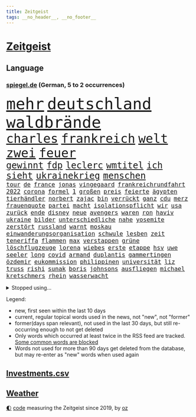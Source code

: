 ```yaml
---
title: Zeitgeist
tags: __no_header__, __no_footer__
---
```


# [Zeitgeist](https://oliz.io/zeitgeist/)

## Language

<h3><a href="https://www.spiegel.de" target="_blank">spiegel.de</a> (German, 5 to 2 occurrences)</h3>
<p style="font-family:monospace">
<span style="font-size:32pt"><a href="news_links.html#mehr" class="current">mehr</a></span>
<span style="font-size:32pt"><a href="news_links.html#deutschland" class="current">deutschland</a></span>
<span style="font-size:32pt"><a href="news_links.html#waldbrände" class="current">waldbrände</a></span>
<br>
<span style="font-size:25pt"><a href="news_links.html#charles" class="current">charles</a></span>
<span style="font-size:25pt"><a href="news_links.html#frankreich" class="current">frankreich</a></span>
<span style="font-size:25pt"><a href="news_links.html#welt" class="current">welt</a></span>
<span style="font-size:25pt"><a href="news_links.html#zwei" class="current">zwei</a></span>
<span style="font-size:25pt"><a href="news_links.html#feuer" class="current">feuer</a></span>
<br>
<span style="font-size:18pt"><a href="news_links.html#gewinnt" class="current">gewinnt</a></span>
<span style="font-size:18pt"><a href="news_links.html#fdp" class="current">fdp</a></span>
<span style="font-size:18pt"><a href="news_links.html#leclerc" class="current">leclerc</a></span>
<span style="font-size:18pt"><a href="news_links.html#wmtitel" class="current">wmtitel</a></span>
<span style="font-size:18pt"><a href="news_links.html#ich" class="current">ich</a></span>
<span style="font-size:18pt"><a href="news_links.html#sieht" class="current">sieht</a></span>
<span style="font-size:18pt"><a href="news_links.html#ukrainekrieg" class="current">ukrainekrieg</a></span>
<span style="font-size:18pt"><a href="news_links.html#menschen" class="current">menschen</a></span>
<br>
<span style="font-size:12pt"><a href="news_links.html#tour" class="current">tour</a></span>
<span style="font-size:12pt"><a href="news_links.html#de" class="current">de</a></span>
<span style="font-size:12pt"><a href="news_links.html#france" class="current">france</a></span>
<span style="font-size:12pt"><a href="news_links.html#jonas" class="current">jonas</a></span>
<span style="font-size:12pt"><a href="news_links.html#vingegaard" class="current">vingegaard</a></span>
<span style="font-size:12pt"><a href="news_links.html#frankreichrundfahrt" class="current">frankreichrundfahrt</a></span>
<span style="font-size:12pt"><a href="news_links.html#2022" class="current">2022</a></span>
<span style="font-size:12pt"><a href="news_links.html#corona" class="current">corona</a></span>
<span style="font-size:12pt"><a href="news_links.html#formel" class="current">formel</a></span>
<span style="font-size:12pt"><a href="news_links.html#1" class="current">1</a></span>
<span style="font-size:12pt"><a href="news_links.html#großen" class="current">großen</a></span>
<span style="font-size:12pt"><a href="news_links.html#preis" class="current">preis</a></span>
<span style="font-size:12pt"><a href="news_links.html#feierte" class="current">feierte</a></span>
<span style="font-size:12pt"><a href="news_links.html#ägypten" class="current">ägypten</a></span>
<span style="font-size:12pt"><a href="news_links.html#tierhändler" class="new">tierhändler</a></span>
<span style="font-size:12pt"><a href="news_links.html#norbert" class="current">norbert</a></span>
<span style="font-size:12pt"><a href="news_links.html#zajac" class="current">zajac</a></span>
<span style="font-size:12pt"><a href="news_links.html#bin" class="current">bin</a></span>
<span style="font-size:12pt"><a href="news_links.html#verrückt" class="current">verrückt</a></span>
<span style="font-size:12pt"><a href="news_links.html#ganz" class="current">ganz</a></span>
<span style="font-size:12pt"><a href="news_links.html#cdu" class="current">cdu</a></span>
<span style="font-size:12pt"><a href="news_links.html#merz" class="current">merz</a></span>
<span style="font-size:12pt"><a href="news_links.html#frauenquote" class="current">frauenquote</a></span>
<span style="font-size:12pt"><a href="news_links.html#partei" class="current">partei</a></span>
<span style="font-size:12pt"><a href="news_links.html#macht" class="current">macht</a></span>
<span style="font-size:12pt"><a href="news_links.html#isolationspflicht" class="new">isolationspflicht</a></span>
<span style="font-size:12pt"><a href="news_links.html#wir" class="current">wir</a></span>
<span style="font-size:12pt"><a href="news_links.html#usa" class="current">usa</a></span>
<span style="font-size:12pt"><a href="news_links.html#zurück" class="current">zurück</a></span>
<span style="font-size:12pt"><a href="news_links.html#ende" class="current">ende</a></span>
<span style="font-size:12pt"><a href="news_links.html#disney" class="new">disney</a></span>
<span style="font-size:12pt"><a href="news_links.html#neue" class="current">neue</a></span>
<span style="font-size:12pt"><a href="news_links.html#avengers" class="new">avengers</a></span>
<span style="font-size:12pt"><a href="news_links.html#waren" class="current">waren</a></span>
<span style="font-size:12pt"><a href="news_links.html#ron" class="new">ron</a></span>
<span style="font-size:12pt"><a href="news_links.html#haviv" class="new">haviv</a></span>
<span style="font-size:12pt"><a href="news_links.html#ukraine" class="current">ukraine</a></span>
<span style="font-size:12pt"><a href="news_links.html#bilder" class="current">bilder</a></span>
<span style="font-size:12pt"><a href="news_links.html#unterschiedliche" class="current">unterschiedliche</a></span>
<span style="font-size:12pt"><a href="news_links.html#nahe" class="current">nahe</a></span>
<span style="font-size:12pt"><a href="news_links.html#yosemite" class="new">yosemite</a></span>
<span style="font-size:12pt"><a href="news_links.html#zerstört" class="current">zerstört</a></span>
<span style="font-size:12pt"><a href="news_links.html#russland" class="current">russland</a></span>
<span style="font-size:12pt"><a href="news_links.html#warnt" class="current">warnt</a></span>
<span style="font-size:12pt"><a href="news_links.html#moskau" class="current">moskau</a></span>
<span style="font-size:12pt"><a href="news_links.html#einwanderungsorganisation" class="new">einwanderungsorganisation</a></span>
<span style="font-size:12pt"><a href="news_links.html#schwule" class="new">schwule</a></span>
<span style="font-size:12pt"><a href="news_links.html#lesben" class="new">lesben</a></span>
<span style="font-size:12pt"><a href="news_links.html#zeit" class="current">zeit</a></span>
<span style="font-size:12pt"><a href="news_links.html#teneriffa" class="new">teneriffa</a></span>
<span style="font-size:12pt"><a href="news_links.html#flammen" class="current">flammen</a></span>
<span style="font-size:12pt"><a href="news_links.html#max" class="current">max</a></span>
<span style="font-size:12pt"><a href="news_links.html#verstappen" class="current">verstappen</a></span>
<span style="font-size:12pt"><a href="news_links.html#grüne" class="current">grüne</a></span>
<span style="font-size:12pt"><a href="news_links.html#löschflugzeuge" class="current">löschflugzeuge</a></span>
<span style="font-size:12pt"><a href="news_links.html#lorena" class="new">lorena</a></span>
<span style="font-size:12pt"><a href="news_links.html#wiebes" class="new">wiebes</a></span>
<span style="font-size:12pt"><a href="news_links.html#erste" class="current">erste</a></span>
<span style="font-size:12pt"><a href="news_links.html#etappe" class="current">etappe</a></span>
<span style="font-size:12pt"><a href="news_links.html#hsv" class="current">hsv</a></span>
<span style="font-size:12pt"><a href="news_links.html#uwe" class="current">uwe</a></span>
<span style="font-size:12pt"><a href="news_links.html#seeler" class="new">seeler</a></span>
<span style="font-size:12pt"><a href="news_links.html#long" class="current">long</a></span>
<span style="font-size:12pt"><a href="news_links.html#covid" class="current">covid</a></span>
<span style="font-size:12pt"><a href="news_links.html#armand" class="current">armand</a></span>
<span style="font-size:12pt"><a href="news_links.html#duplantis" class="current">duplantis</a></span>
<span style="font-size:12pt"><a href="news_links.html#gammertingen" class="new">gammertingen</a></span>
<span style="font-size:12pt"><a href="news_links.html#özdemir" class="current">özdemir</a></span>
<span style="font-size:12pt"><a href="news_links.html#eukommission" class="current">eukommission</a></span>
<span style="font-size:12pt"><a href="news_links.html#philippinen" class="current">philippinen</a></span>
<span style="font-size:12pt"><a href="news_links.html#universität" class="current">universität</a></span>
<span style="font-size:12pt"><a href="news_links.html#liz" class="new">liz</a></span>
<span style="font-size:12pt"><a href="news_links.html#truss" class="current">truss</a></span>
<span style="font-size:12pt"><a href="news_links.html#rishi" class="current">rishi</a></span>
<span style="font-size:12pt"><a href="news_links.html#sunak" class="current">sunak</a></span>
<span style="font-size:12pt"><a href="news_links.html#boris" class="current">boris</a></span>
<span style="font-size:12pt"><a href="news_links.html#johnsons" class="current">johnsons</a></span>
<span style="font-size:12pt"><a href="news_links.html#ausfliegen" class="current">ausfliegen</a></span>
<span style="font-size:12pt"><a href="news_links.html#michael" class="current">michael</a></span>
<span style="font-size:12pt"><a href="news_links.html#kretschmers" class="new">kretschmers</a></span>
<span style="font-size:12pt"><a href="news_links.html#rhein" class="current">rhein</a></span>
<span style="font-size:12pt"><a href="news_links.html#wasserwacht" class="new">wasserwacht</a></span>
</p>
<details>
<summary>Stopped using...</summary>
<p class="former" style="font-size:12pt">
arm(641) coronaimpfstoffe(639) infektionszahlen(639) verlegt(639) bedrohung(638) briten(638) einwohner(638) gerechtigkeit(638) liege(638) müller(638) punkte(638) untersuchungen(638) weltkrieg(638) beschimpft(637) beteiligten(637) erheblich(637) erstaunlich(637) reich(637) aufmerksamkeit(636) blickt(636) korruption(636) mag(636) nazis(636) san(636) signal(636) anspruch(635) dienen(635) eindruck(635) gesundheitlichen(635) klein(635) klingbeil(635) lars(635) schaltet(635) spdpolitikerin(635) tempo(635) unternehmer(635) anwalt(634) argumente(634) ehren(634) klaren(634) reformen(634) südkorea(634) verschwunden(634) zehntausende(634) alexej(633) arbeiter(633) gemeinden(633) grenzen(633) kardinal(633) kochen(633) monatelang(633) vorsitzenden(633) übergriffe(633) anerkennung(632) bayer(632) hinnehmen(632) nawalny(632) unserer(632) warnte(632) ermitteln(631) historische(631) kanzlerin(631) unterricht(631) unterschiede(631) verlierer(631) debakel(630) drohungen(630) flick(630) hans(630) hansi(630) historisch(630) kieler(630) mathias(630) pariser(630) rat(630) spieltag(630) verpassen(630) werder(630) ökonom(630) anschließend(629) brexit(629) islamistischen(629) mauer(629) netanyahu(629) null(629) standen(629) stoppte(629) sächsischen(629) vergessen(629) 31(628) beziehungen(628) herzogin(628) machthaber(628) märchen(628) philipp(628) smartphone(628) umstrittenes(628) warschau(628) zugelassen(628) anlass(627) blieben(627) experte(627) getrennt(627) grünheide(627) hubertus(627) mancherorts(627) nahezu(627) bitcoin(626) desaster(626) freie(626) heimlich(626) trauen(626) vorstoß(626) zuversichtlich(626) bremer(625) größer(625) spekuliert(625) kryptowährung(624) lernt(624) präsidentin(624) aufnahme(623) coronabeschränkungen(623) frust(623) philip(623) vierten(623) alarmiert(622) dürfe(622) fit(622) herrschen(622) verteidigen(622) zerstören(622) 1000(621) bundestrainer(621) opfers(621) pünktlich(621) rassistischen(621) besondere(620) entscheidenden(620) erkrankung(620) schaffte(619) abgebrochen(618) alice(618) fakten(618) fortgesetzt(618) mieten(618) sozialdemokraten(618) gefangene(617) küstenwache(617) provokation(617) status(617) auftritte(616) negativen(616) nordkorea(616) un(616) solange(615) varianten(615) aufstellen(614) einreise(614) frisch(614) heftiger(614) erfüllen(613) immerhin(613) motor(613) republik(613) gefälschte(612) tiefen(612) kunstwerk(611) verwickelt(611) migration(610) eingeleitet(609) erfolgreichsten(609) familienberater(609) münster(609) orten(609) aufgetaucht(608) iphone(608) parallelen(607) schneider(607) unzufrieden(607) whatsapp(607) empfehlung(605) folter(605) gefühl(605) erweist(604) songs(604) hackerangriff(603) justin(603) kindheit(603) popstar(603) sprachen(603) wirbel(603) halbe(602) stimmten(602) teilt(602) journalist(601) schützt(600) 2012(599) 36(599) verpasste(594) staatlichen(592) 91(591) identität(591) massaker(591) normalerweise(588) mittelpunkt(587) entspannt(585) missbrauchs(582) ausgetragen(579) spacex(578) coronafolgen(577) härtere(576) hitler(574) mängel(573) entführt(570) erzieher(569) rückte(569) last(564) 15jährige(557) woelki(557) bundestagsabgeordnete(554) mangelnde(546) variante(543) heimatland(534) geheimen(524) singen(516) sondersitzung(514) expräsidenten(513) unwahrscheinlich(510) skandale(504) josef(498) rückgang(498) militärjunta(495) kleinstadt(494) großstädten(492) kryptowährungen(492) todesursache(490) bischof(487) fluggesellschaft(487) politikern(472) konservative(471) strecken(469) erschoss(463) belgische(459) ermittlungsverfahren(458) zögern(452) gewalttat(442) rechnung(440) mindeststeuer(438) komme(433) lediglich(422) außenseiter(416) absolute(409) meilenstein(404) parlamentswahlen(399) vorsicht(393) 01(388) indigene(382) unterbinden(378) stehe(377) hollywoodstar(372) adac(371) partnerschaft(365) stockt(364) kolumnistin(359) eröffnen(358) verbunden(358) 72(356) britney(356) georgien(356) spears(356) kleinkinder(346) dauerte(345) rohstoff(345) 1994(343) voelchert(343) oberbayern(338) kuriose(333) halfen(332) bemerkbar(330) bundesbehörde(330) vizepräsidentin(330) moritz(326) rätselhafte(324) genervt(323) befürwortet(322) coronapause(322) atomwaffen(321) grand(319) längste(317) achtzigerjahren(315) verstecken(311) nouripour(309) omid(309) schlafen(306) kanadische(305) zeitungsbericht(304) böse(303) staatsbesuch(301) tränengas(301) stufe(299) milch(297) anhörung(296) staatsanwalt(296) investiert(295) prangert(293) hoffmann(290) wiederholung(289) lka(287) boss(286) nfl(286) heimen(284) immobilie(281) südkoreas(280) augenhöhe(278) daniil(278) psychologie(277) vorsitz(274) annulliert(273) briefe(273) beratungen(271) celtics(269) sozialer(269) ruhestand(268) vermitteln(266) bahnen(265) kongo(265) spezielle(265) alarmieren(264) wichtiges(263) lauter(260) osteuropa(260) kalkül(259) uskongress(259) eingefroren(258) erzeugerpreise(258) gesundes(258) grauen(255) asylbewerber(254) comedian(254) argumenten(252) magazin(251) damaligen(248) sprecherin(248) mahnen(247) renaissance(247) aufpassen(245) engere(245) schülerin(245) credit(242) hafenstadt(242) drogenhandel(241) kräftigen(241) meldungen(241) schränken(240) versuche(240) vorzugehen(240) fotografin(238) immobilienbesitzer(238) mehrmals(238) cheftrainer(237) gestört(237) tickt(237) milliardäre(236) nutzung(236) aufarbeiten(235) deniz(234) yücel(234) vorgesehen(233) gestiegene(231) trip(230) gemälde(229) viermal(227) wahr(227) qualität(226) wundern(225) quarterback(224) dutzenden(223) plattformen(223) robben(223) wachstumsprognose(223) gefährlichste(221) bundesparteitag(220) beratung(219) beeindruckt(218) verwüstung(218) einfacher(216) haag(215) thesen(215) oskar(214) motive(211) maßgeblich(210) 1995(208) einziger(208) erschütternd(208) passagieren(208) wecken(208) mondes(207) fdpminister(206) senior(206) mittendrin(203) impfpässe(202) öffentlichrechtlichen(202) geiger(201) marina(200) staatsbürger(198) frühe(197) 65jähriger(196) alarmierend(196) bafög(195) beschränken(194) höhepunkt(194) viren(192) kanzlers(191) ungleich(191) melbourne(190) persönlichkeit(190) 68(187) bat(187) militärbündnis(187) 270(186) balkan(184) kitas(184) allzu(182) curry(182) sendungen(182) abstandsregeln(179) audi(179) kaczyński(179) geistig(177) 1996(176) eingegangen(176) exfrau(175) spätere(175) verabreden(175) dwd(174) erzbistum(174) play(174) rheinlandpfälzische(174) zählte(174) geplatzt(173) dreimalige(172) erweitert(172) petersburg(171) sankt(171) berichteten(170) bridge(170) nahrungsmittel(168) stadtverwaltung(168) verbrechern(168) abgerissen(166) beyoncé(165) grünem(164) wehrdienst(164) maskentragen(163) unterscheiden(163) verschwindet(163) kambodscha(162) wagt(162) vergleichsweise(161) 57jährigen(160) erneuert(160) algerien(159) genozid(159) tunesien(158) texanischen(157) eindhoven(156) energiekonzerns(156) prorussischen(156) unionspolitiker(156) bewahren(155) pen(155) veto(155) datum(154) report(154) handballer(153) washingtons(153) natogeneralsekretär(152) unangemeldeten(152) überraschungen(152) bekanntgegeben(151) wahrnehmung(151) geiselnahme(150) herausgefunden(150) joggen(150) konsequent(150) eubehörde(147) geltend(147) schnitten(147) topform(147) hut(146) ruhen(146) verantwortlichen(146) aufhören(144) einlegen(144) nordseeküste(144) lächerlich(143) niederlegen(142) warme(142) kusel(141) klug(140) n(140) nizza(140) drach(139) reemtsmaentführer(139) usbundesstaaten(139) kylian(138) mbappé(138) schülern(138) 98(137) geistliche(137) abseits(136) jener(136) parlamentswahl(136) schuster(136) dissidenten(135) hörten(135) staatsanwälte(135) dreijährige(134) entscheidende(134) rené(134) schwanken(134) soziologin(134) vorkommen(134) böhmermann(132) spdchef(132) ansprache(131) fehlern(131) nordkoreanische(131) benötigt(130) eingelegt(130) fragwürdigen(130) straßburg(130) bankkunden(129) drohender(129) errichtung(129) samt(129) leuten(128) problems(128) riechen(128) wirtschaftsweise(128) benötigten(127) kurt(127) verseucht(127) hagelt(126) verblüfft(126) bewegungen(125) insidern(125) ausstattung(124) miami(123) motiviert(122) nass(122) contest(121) eurovision(121) komiker(121) überarbeitet(121) kremlkritiker(120) sperre(120) boom(119) freizeitpark(119) hall(119) sanktioniert(119) schwache(119) verschlimmert(119) bevorstehende(117) lieferstopp(117) lebe(116) omikronsubtyp(116) rennställe(116) risse(116) regelmäßige(114) talfahrt(114) championsleaguefinale(113) eubeitritt(113) fighters(113) finanzmärkte(113) foo(113) nebenbei(113) olympiagold(113) eingetroffen(112) esc(112) zeitenwende(112) darstellungen(111) gewerkschafter(111) jusochefin(111) staatssender(111) evakuierung(110) nordamerika(110) nukleare(110) großstadt(109) teslawerk(109) zugriff(108) ölkonzern(108) blockade(106) freiwilligen(106) moldau(106) eugipfel(105) modern(105) spritpreise(105) tanken(105) amtsverzicht(104) belgrad(103) speziellen(103) geschäftsleute(102) tenniskarriere(102) mykolajiw(101) schul(101) tätig(101) weltmeisters(101) bankkonto(100) gasexporte(100) tennisturnier(100) co2emissionen(99) regenwald(99) unterhalten(99) abgeschoben(98) agentur(98) vorbeugen(98) ausgegeben(97) jünger(97) brillierte(96) großmacht(96) halbiert(96) petr(96) steigern(96) tvjournalistin(96) verschlechtern(96) ansturm(95) aufkommt(95) besatzer(95) clanmilieu(95) drake(95) beben(94) vorschriften(94) übersetzt(94) schilderte(93) south(93) bewegte(92) blase(92) dlrg(92) günstigsten(92) zurückhaltend(92) bundesfinanzhof(91) erlauben(91) kanzlerschaft(91) lafontaine(91) notfallplans(91) stalin(91) 2200(90) abscheulich(90) evangelische(90) hbo(90) eilig(89) finanzierten(89) verwüstungen(89) zugesichert(89) emanzipation(88) erhalt(88) gleitschirmflieger(88) penzentrum(88) publizistin(88) relativiert(88) sound(88) talent(88) zwangsheirat(88) brille(87) diesjährige(87) mehrfachraketenwerfer(87) außergewöhnliches(86) basketballer(86) kräften(86) nationaltorhüter(86) neuneuroticket(86) 260000(85) abhängen(85) behinderten(85) gesundheitlich(85) indem(85) kritischer(85) vermeldet(85) wall(85) überforderte(85) begab(84) erfasste(84) georgischen(84) gerichtsverfahren(84) kläger(84) natürliche(84) russwurm(84) ungewissen(84) 48(83) anzunehmen(83) lehrerverbände(83) phil(83) umsteigen(83) altersgruppe(82) immunologe(82) kompensieren(82) sparkassen(82) zweifelhafte(82) brodelt(81) ernste(81) freihandelsabkommen(81) garzweiler(81) israelischer(81) maximale(81) mordprozess(81) parks(81) verleihen(81) zahn(81) beliebtesten(80) hour(80) praktische(80) stop(80) emails(79) gebietsgewinne(79) gehirntumor(79) lukas(79) terrorgruppe(79) zusätzlich(79) 99(78) bafögreform(78) bedarfssätze(78) cafés(78) elternfreibeträge(78) wohnpauschale(78) agenten(77) autohersteller(77) autokonzern(77) belegschaft(77) kiewreise(77) dokumentierte(76) eröffnungsspiel(76) kassen(76) tochterfirmen(76) verlesen(76) äußeren(76) darknet(75) fragezeichen(75) kölns(75) meistern(75) trommeln(75) blanker(74) losgehen(74) bauteile(73) nicolas(73) philosophin(73) rekordtempo(73) umkämpft(73) zündet(73) anstecken(72) legoland(72) spritsteuern(72) voneinander(72) absenkung(71) beitragserhöhungen(71) fing(71) germania(71) haare(71) jaroslaw(71) kommender(71) pc(71) treuhandverwaltung(71) bodo(70) empfinden(70) marderschützenpanzer(70) nachlässigkeit(70) steuersenkung(70) umstände(70) usbürger(70) basketballliga(69) einwohnern(69) jahrelangen(69) kompensiert(69) usgeheimdienste(69) österreichischer(69) affe(68) berlinderby(68) justice(68) korrektur(68) mietwagen(68) rennfahrer(68) überführen(68) franken(67) hagelte(67) 41jährige(66) bleib(66) habecks(66) populären(66) startelf(66) täglichen(66) zentrale(66) fortbestand(65) mannheim(65) perfekte(65) privatkunden(65) rettungseinsatz(65) umweltkatastrophe(65) versöhnung(65) verärgert(65) benannte(64) benannten(64) blockierte(64) gedenkfeier(64) gekentert(64) industriestaaten(64) populärsten(64) biodiversität(63) fia(63) rückhalt(63) ungeschützt(63) filialen(62) finsternis(62) frederike(62) mars(62) möhlmann(62) verschanzen(62) besonderer(61) gefallener(61) jakarta(61) pulverfass(61) sinkender(61) szenario(61) vorzurücken(61) enkel(60) finals(60) golden(60) panda(60) vorhat(60) warriors(60) export(59) positionieren(59) sinkenden(59) vertagt(59) verteilte(59) abgezockte(58) ba5(58) dieb(58) eumitgliedstaaten(58) ingo(58) isoliert(58) jüngeres(58) katalonien(58) mia(58) miller(58) südukraine(58) verspätung(58) yellen(58) zöllen(58) hauskauf(57) heißeste(57) kletterte(57) delegierten(56) göttingen(56) inwiefern(56) m/w/d(56) systematische(56) wahlbeteiligung(56) zuständen(56) überwacht(56) aufkommen(55) cage(55) cooper(55) herausfinden(55) import(55) thw(55) bäcker(54) gewaltbereite(54) grundnahrungsmittel(54) handele(54) korruptionsaffäre(54) münchens(54) rechtsaußen(54) sackt(54) whyte(54) held(53) lehre(53) luftverkehr(53) netzagenturchef(53) virusvariante(53) westdeutschland(53) zurückgelassen(53) betrunkene(52) korrigieren(52) leroy(52) merken(52) mohammeds(52) sané(52) schwäbisch(52) warfen(52) ju(51) meisterschaft(51) prüfer(51) verfassungswidrig(51) wirkungslos(51) übervolles(51) basketball(50) bieber(50) billigtouristen(50) einzuschränken(50) gekommene(50) handelsbeginn(50) kinderreporterinnen(50) politisches(50) buffett(49) ideenklau(49) jeanluc(49) konzerte(49) mélenchon(49) starinvestor(49) warren(49) abraham(48) existenzangst(48) feuern(48) haubitzen(48) kolleg(48) schont(48) anpassen(47) ausgebildet(47) exuspräsident(47) korrektheit(47) nazideutschland(47) psychischer(47) rebellieren(47) dave(46) nützen(46) passagen(46) regierungsbildung(46) roberto(46) tarifeinigung(46) verschanzt(46) zermürbt(46) berühmtes(45) diskriminiert(45) eingesperrt(45) millionenpublikum(45) tankstelle(45) tschechische(45) verhalf(45) weltverband(45) wochenenden(45) überfälle(45) dortmunds(44) höchst(44) ubahn(44) verbündet(44) wahlsieg(44) weigert(44) kalush(43) love(43) orchestra(43) reporterin(43) sicherungsverwahrung(43) verarbeitung(43) mccartney(42) polizistenmorde(42) series(42) talk(42) aufgebraucht(41) dürren(41) hilflose(41) ignatova(41) immobilienunternehmen(41) längerer(41) onecoin(41) platzieren(41) pässe(41) ruja(41) sonys(41) toll(41) usjustizministerium(41) 108(40) beitrittskandidat(40) bhakdi(40) euschnitt(40) olympiaaus(40) peskow(40) stürmerstar(40) sucharit(40) thronfolger(40) zurückfordern(40) 1961(39) clan(39) homosexuelle(39) erfolgsserie(38) eukandidatenstatus(38) mickelson(38) olli(38) starkgemacht(38) burkinis(37) getreideexport(37) golfserie(37) grenoble(37) haushaltsausschuss(37) rodrigo(37) schulz(37) vorgängers(37) väter(37) zinswende(37) zugausfälle(37) ausgebremst(36) diejenigen(36) methoden(36) männlich(36) nachbesserungen(36) regimes(36) ascot(35) bistum(35) dance(35) debattiert(35) schlägereien(35) staatskonzerns(35) verdachtsfälle(35) bevorstehen(34) bundesligasaison(34) burkini(34) erfinden(34) erhöhtes(34) gremiums(34) sitze(34) biosprit(33) hinkt(33) jeher(33) parteivorsitzender(33) umwelthilfe(33) abgelegenen(32) internes(32) katastrophenfall(32) stärksten(32) anwältin(31) dow(31) drohendem(31) erdoğans(31) isolierte(31) joel(31) kasachen(31) paragleiter(31) ramelow(31) unterlegenen(31) wahlsieger(31) besseren(30) bürgermeisterwahl(30) geleakte(30) hobbys(30) ulm(30) eineinhalb(29) handgranaten(29) schimpft(29) umbauen(29) 53(28) eiland(28) grundschule(28) kampfmittelräumdienst(28) schlagzeuger(28) spektakulärste(28) vizepräsidenten(28) hab(27) lehrervertreter(27) löschte(27) republikanischer(27) seider(27) sendete(27) struktur(27) übung(27) anlegern(26) antisemitischer(26) donau(26) getauscht(26) haftbedingungen(26) mächtiger(26) taschengeld(26) volle(26) kleinkindern(25) sklaven(25) 54(24) hinzunehmen(24) schwarzgrünen(24) überspringen(24) gustavo(23) linker(23) löw(23) niedrigzinsen(23) nszeit(23) petro(23) rotenburg(23) wümme(23) abschiebeflüge(22) einkommensverlusten(22) googles(22) kryptobetrug(22) paraguay(22) urlaubssaison(22) versorgte(22) wirtschaftsforum(22) zulassen(22) lenkt(21) panne(21) spacey(21) vogue(21) angehörigen(20) erschwinglich(20) erwerbstätigen(20) freiheitsberaubung(20) grönemeyer(20) prompt(20) prämien(20) putsch(20) strippenzieher(20) trainerkarriere(20) wohneigentum(20) bahnchaos(19) europaleaguesieger(19) liverpoolfans(19) prix(19) kolleginnen(18) sonderrechte(18) stöhr(18) vertrat(18) afrikareise(17) berufsalltag(17) fressen(17) friedliche(17) opferzahlen(17) serbiens(17) weidel(17) 18jährigen(16) anlauf(16) pakete(16) sanktionspolitik(16) verschickt(16) zehnjährige(16) abrupt(15) bergung(15) illusion(15) krömer(15) meldeportal(15) naturschützer(15) nawalnys(15) richtiges(15) bahnmitarbeiter(14) beansprucht(14) durststrecke(14) einheimische(14) flieger(14) nations(14) turkey(14) bergnot(13) brad(13) frontbesuch(13) kosovo(13) lockte(13) vilnius(13) voraussichtlich(13) wembley(13) überzeugte(13) fashion(12) formsache(12) fußballtransfers(12) hartzivempfänger(12) kuratoren(12) außenhandel(11) barley(11) bär(11) ersthelfer(11) katarina(11) kemmerich(11) mineralölkonzerne(11) töteten(11) wiederbelebung(11) zinsanstieg(11)
</p>
</details>
<p>Legend:
<ul>
<li><span class="new">new</span>, first seen within the last 10 days</li>
<li><span class="current">current</span>, regular topical words used in the news, not "new", not "former"</li>
<li><span class="former">former(days span relevant)</span>, not used in the last 30 days, but still re-occurring enough to not get deleted</li>
<li>Only words which occurred at least twice in the RSS feed are tracked. <a href="language/filters.py">Some common words are blocked</a></li>
<li>Words not used for more than 90 days get deleted from the database, but may re-enter as "new" words when used again</li>
</ul>
</p>

## [Investments](investments.html)[.csv](investments.csv)

## [Weather](weather.html)

<footer>
<a href="javascript:toggleTheme()" class="nav">🌓</a>
<a href="https://github.com/ooz/zeitgeist">code</a> measuring the Zeitgeist since 2019, by <a href="https://oliz.io">oz</a>
</footer>
